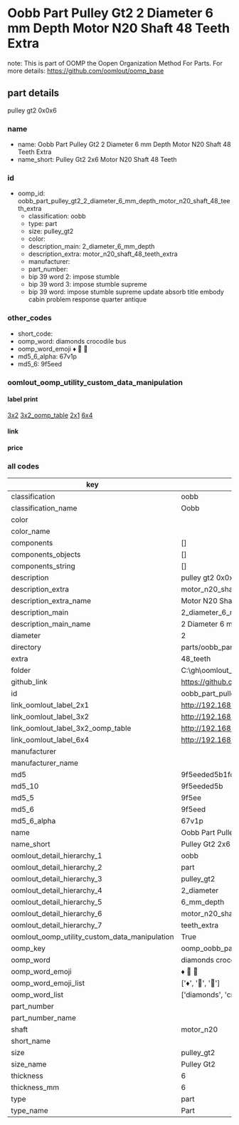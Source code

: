 # Oobb Part Pulley Gt2 2 Diameter 6 mm Depth Motor N20 Shaft 48 Teeth Extra  

note: This is part of OOMP the Oopen Organization Method For Parts. For more details: https://github.com/oomlout/oomp_base

##  part details
  



pulley gt2 0x0x6



### name
* name: Oobb Part Pulley Gt2 2 Diameter 6 mm Depth Motor N20 Shaft 48 Teeth Extra
* name_short: Pulley Gt2 2x6 Motor N20 Shaft 48 Teeth
### id
* oomp_id: oobb_part_pulley_gt2_2_diameter_6_mm_depth_motor_n20_shaft_48_teeth_extra
  * classification: oobb
  * type: part
  * size: pulley_gt2
  * color: 
  * description_main: 2_diameter_6_mm_depth
  * description_extra: motor_n20_shaft_48_teeth_extra
  * manufacturer: 
  * part_number: 
  * bip 39 word 2: impose stumble
  * bip 39 word 3: impose stumble supreme
  * bip 39 word: impose stumble supreme update absorb title embody cabin problem response quarter antique

### other_codes
* short_code: 
* oomp_word: diamonds crocodile bus
* oomp_word_emoji :diamonds: :crocodile: :bus:
* md5_6_alpha: 67v1p
* md5_6: 9f5eed






### oomlout_oomp_utility_custom_data_manipulation
#### label print
[3x2](http://192.168.1.245:1112/?label=oomp%2067v1p)
[3x2_oomp_table](http://192.168.1.108:1112/?label=oomp%2067v1p)
[2x1](http://192.168.1.242:1112/?label=oomp%2067v1p)
[6x4](http://192.168.1.55:1112/?label=oomp%2067v1p)    

#### link

                              

#### price







### all codes 
| key | value |  
| --- | --- |  
| classification | oobb |  
| classification_name | Oobb |  
| color |  |  
| color_name |  |  
| components | [] |  
| components_objects | [] |  
| components_string | [] |  
| description | pulley gt2 0x0x6 |  
| description_extra | motor_n20_shaft_48_teeth_extra |  
| description_extra_name | Motor N20 Shaft 48 Teeth Extra |  
| description_main | 2_diameter_6_mm_depth |  
| description_main_name | 2 Diameter 6 mm Depth |  
| diameter | 2 |  
| directory | parts/oobb_part_pulley_gt2_2_diameter_6_mm_depth_motor_n20_shaft_48_teeth_extra |  
| extra | 48_teeth |  
| folder | C:\gh\oomlout_oobb_version_4_generated_parts\things\oobb_part_pulley_gt2_2_diameter_6_mm_depth_motor_n20_shaft_48_teeth_extra |  
| github_link | https://github.com/oomlout/oomlout_oomp_part_src/tree/main/parts/oobb_part_pulley_gt2_2_diameter_6_mm_depth_motor_n20_shaft_48_teeth_extra |  
| id | oobb_part_pulley_gt2_2_diameter_6_mm_depth_motor_n20_shaft_48_teeth_extra |  
| link_oomlout_label_2x1 | http://192.168.1.242:1112/?label=oomp%2067v1p |  
| link_oomlout_label_3x2 | http://192.168.1.245:1112/?label=oomp%2067v1p |  
| link_oomlout_label_3x2_oomp_table | http://192.168.1.108:1112/?label=oomp%2067v1p |  
| link_oomlout_label_6x4 | http://192.168.1.55:1112/?label=oomp%2067v1p |  
| manufacturer |  |  
| manufacturer_name |  |  
| md5 | 9f5eeded5b1fc90f8b806ee9b3f5eb8f |  
| md5_10 | 9f5eeded5b |  
| md5_5 | 9f5ee |  
| md5_6 | 9f5eed |  
| md5_6_alpha | 67v1p |  
| name | Oobb Part Pulley Gt2 2 Diameter 6 mm Depth Motor N20 Shaft 48 Teeth Extra |  
| name_short | Pulley Gt2 2x6 Motor N20 Shaft 48 Teeth |  
| oomlout_detail_hierarchy_1 | oobb |  
| oomlout_detail_hierarchy_2 | part |  
| oomlout_detail_hierarchy_3 | pulley_gt2 |  
| oomlout_detail_hierarchy_4 | 2_diameter |  
| oomlout_detail_hierarchy_5 | 6_mm_depth |  
| oomlout_detail_hierarchy_6 | motor_n20_shaft_48 |  
| oomlout_detail_hierarchy_7 | teeth_extra |  
| oomlout_oomp_utility_custom_data_manipulation | True |  
| oomp_key | oomp_oobb_part_pulley_gt2_2_diameter_6_mm_depth_motor_n20_shaft_48_teeth_extra |  
| oomp_word | diamonds crocodile bus |  
| oomp_word_emoji | :diamonds: :crocodile: :bus: |  
| oomp_word_emoji_list | [':diamonds:', ':crocodile:', ':bus:'] |  
| oomp_word_list | ['diamonds', 'crocodile', 'bus'] |  
| part_number |  |  
| part_number_name |  |  
| shaft | motor_n20 |  
| short_name |  |  
| size | pulley_gt2 |  
| size_name | Pulley Gt2 |  
| thickness | 6 |  
| thickness_mm | 6 |  
| type | part |  
| type_name | Part |  
